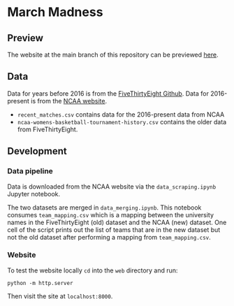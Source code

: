 # March Madness

## Preview

The website at the main branch of this repository can be previewed [here](https://agale123.github.io/data-viz/march-madness/web/).

## Data

Data for years before 2016 is from the [FiveThirtyEight Github](https://github.com/fivethirtyeight/data/tree/master/ncaa-womens-basketball-tournament). Data for 2016-present is from the [NCAA website](https://www.ncaa.com/brackets/basketball-women/d1/2022).

* `recent_matches.csv` contains data for the 2016-present data from NCAA
* `ncaa-womens-basketball-tournament-history.csv` contains the older data from FiveThirtyEight.

## Development

### Data pipeline

Data is downloaded from the NCAA website via the `data_scraping.ipynb` Jupyter
notebook.

The two datasets are merged in `data_merging.ipynb`. This notebook consumes `team_mapping.csv` which is a mapping between the university names in the FiveThirtyEight (old) dataset and the NCAA (new) dataset. One cell of the script prints out the list of teams that are in the new dataset but not the old dataset after performing a mapping from `team_mapping.csv`.

### Website

To test the website locally `cd` into the `web` directory and run:

```
python -m http.server
```

Then visit the site at `localhost:8000`.
